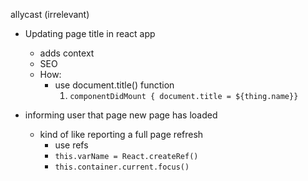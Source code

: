 allycast (irrelevant)

* Updating page title in react app

  * adds context
  * SEO
  * How:
    * use document.title() function
      1. `​componentDidMount { document.title = ${thing.name}}`

* informing user that page new page has loaded
  * kind of like reporting a full page refresh
    * use refs
    * `​this.varName = React.createRef()`
    * ​`​this.container.current.focus()`